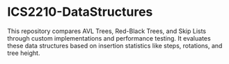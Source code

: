 # ICS2210-DataStructures
 This repository compares AVL Trees, Red-Black Trees, and Skip Lists through custom implementations and performance testing. It evaluates these data structures based on insertion statistics like steps, rotations, and tree height.
